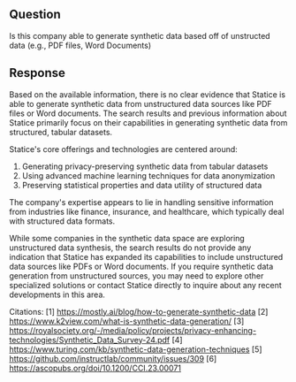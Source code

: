 ## Question

Is this company able to generate synthetic data based off of unstructed data (e.g., PDF files, Word Documents)

## Response

Based on the available information, there is no clear evidence that Statice is able to generate synthetic data from unstructured data sources like PDF files or Word documents. The search results and previous information about Statice primarily focus on their capabilities in generating synthetic data from structured, tabular datasets.

Statice's core offerings and technologies are centered around:

1. Generating privacy-preserving synthetic data from tabular datasets
2. Using advanced machine learning techniques for data anonymization
3. Preserving statistical properties and data utility of structured data

The company's expertise appears to lie in handling sensitive information from industries like finance, insurance, and healthcare, which typically deal with structured data formats.

While some companies in the synthetic data space are exploring unstructured data synthesis, the search results do not provide any indication that Statice has expanded its capabilities to include unstructured data sources like PDFs or Word documents. If you require synthetic data generation from unstructured sources, you may need to explore other specialized solutions or contact Statice directly to inquire about any recent developments in this area.

Citations:
[1] https://mostly.ai/blog/how-to-generate-synthetic-data
[2] https://www.k2view.com/what-is-synthetic-data-generation/
[3] https://royalsociety.org/-/media/policy/projects/privacy-enhancing-technologies/Synthetic_Data_Survey-24.pdf
[4] https://www.turing.com/kb/synthetic-data-generation-techniques
[5] https://github.com/instructlab/community/issues/309
[6] https://ascopubs.org/doi/10.1200/CCI.23.00071
